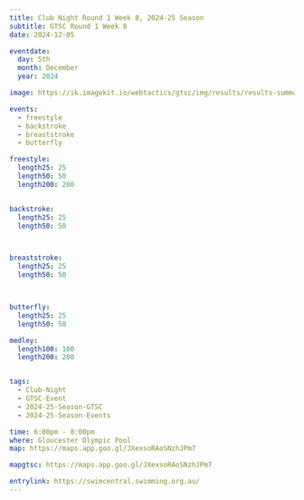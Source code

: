 ```yaml
---
title: Club Night Round 1 Week 8, 2024-25 Season
subtitle: GTSC Round 1 Week 8
date: 2024-12-05

eventdate:
  day: 5th
  month: December
  year: 2024

image: https://ik.imagekit.io/webtactics/gtsc/img/results/results-summary-8.jpg

events:
  - freestyle
  - backstroke
  - breaststroke
  - butterfly

freestyle:
  length25: 25
  length50: 50
  length200: 200


backstroke:
  length25: 25
  length50: 50



breaststroke:
  length25: 25
  length50: 50



butterfly:
  length25: 25
  length50: 50

medley:
  length100: 100
  length200: 200


tags:
  - Club-Night
  - GTSC-Event
  - 2024-25-Season-GTSC
  - 2024-25-Season-Events

time: 6:00pm - 8:00pm
where: Gloucester Olympic Pool
map: https://maps.app.goo.gl/JXexsoRAoSNzhJPm7

mapgtsc: https://maps.app.goo.gl/JXexsoRAoSNzhJPm7

entrylink: https://swimcentral.swimming.org.au/
---
```


